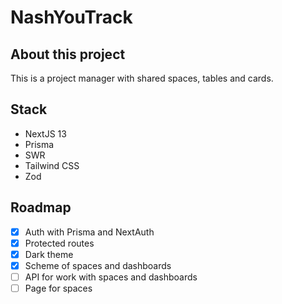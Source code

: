 # NashYouTrack

## About this project

This is a project manager with shared spaces, tables and cards.

## Stack

- NextJS 13
- Prisma
- SWR
- Tailwind CSS
- Zod

## Roadmap

- [x] Auth with Prisma and NextAuth
- [x] Protected routes
- [x] Dark theme
- [x] Scheme of spaces and dashboards
- [ ] API for work with spaces and dashboards
- [ ] Page for spaces